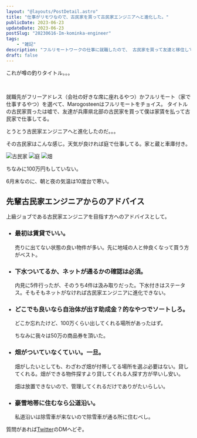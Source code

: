 ```yaml
---
layout: "@layouts/PostDetail.astro"
title: "仕事がリモワなので、古民家を買って古民家エンジニアへと進化した。"
publicDate: 2023-06-23
updateDate: 2023-06-23
postSlug: "20230616-Im-kominka-engineer"
tags: 
    - "雑記"
description: "フルリモートワークの仕事に就職したので、 古民家を買って友達と移住して古民家エンジニアへと進化した。"
draft: false
---
```


これが噂の釣りタイトル。。。

<br>

就職先がフリーアドレス（会社の好きな席に座れるやつ）かフルリモート（家で仕事するやつ）を選べて、Marogosteenはフルリモートをチョイス。
タイトルの古民家買ったは嘘で、友達が兵庫県北部の古民家を買って僕は家賃を払って古民家で仕事してる。

とうとう古民家エンジニアへと進化したのだ。。。

その古民家はこんな感じ。天気が良ければ庭で仕事してる。家と蔵と車庫付き。

![古民家](https://storage.cloud.google.com/marogosteen-pages-storage/2023/kominka-house.png?authuser=1)
![庭](https://storage.cloud.google.com/marogosteen-pages-storage/2023/kominka-niwa.png?authuser=1)
![畑](https://storage.cloud.google.com/marogosteen-pages-storage/2023/kominka-hatake.png?authuser=1)

ちなみに100万円もしていない。

6月末なのに、朝と夜の気温は10度台で寒い。

## 先輩古民家エンジニアからのアドバイス

上級ジョブである古民家エンジニアを目指す方へのアドバイスとして。

- ### 最初は賃貸でいい。

    売りに出てない状態の良い物件が多い。先に地域の人と仲良くなって買う方がベスト。

- ### 下水ついてるか、ネットが通るかの確認は必須。

    内見に5件行ったが、そのうち4件は汲み取りだった。下水付きはステータス。そもそもネットがなければ古民家エンジニアに進化できない。

- ### どこでも良いなら自治体が出す助成金？的なやつでソートしろ。

    どこか忘れたけど、100万くらい出してくれる場所があったはず。

    ちなみに我々は50万の商品券を頂いた。

- ### 畑がついていなくていい。一旦。

    畑がしたいとしても、わざわざ畑が付帯してる場所を選ぶ必要はない。貸してくれる。畑ができる物件探すより貸してくれる人探す方が早いし安い。

    畑は放置できないので、管理してくれるだけでありがたいらしい。

- ### 豪雪地帯に住むなら公道沿い。

    私道沿いは除雪車が来ないので除雪車が通る所に住むべし。

質問があれば[Twitter](https://twitter.com/marogosteen)のDMへどぞ。